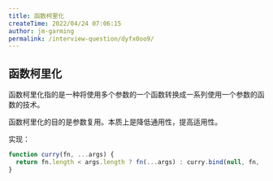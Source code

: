 ```yaml
---
title: 函数柯里化
createTime: 2022/04/24 07:06:15
author: jm-garming
permalink: /interview-question/dyfx0oo9/
---
```


## 函数柯里化

函数柯里化指的是一种将使用多个参数的一个函数转换成一系列使用一个参数的函数的技术。

函数柯里化的目的是参数复用。本质上是降低通用性，提高适用性。

实现：

```js
function curry(fn, ...args) {
  return fn.length < args.length ? fn(...args) : curry.bind(null, fn, ...args)
}
```
